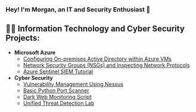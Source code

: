 ### Hey! I'm Morgan, an IT and Security Enthusiast 👋
<h2>👨‍💻 Information Technology and Cyber Security Projects:</h2>

- <b>Microsoft Azure</b>
  - [Configuring On-premises Active Directory within Azure VMs](https://github.com/morgancyber/activedirectory)
  - [Network Security Groups (NSGs) and Inspecting Network Protocols](https://github.com/morgancyber/networksecurityandprotocols)
  - [Azure Sentinel SIEM Tutorial](https://github.com/morgancyber/azuresentineltutorial)
- <b>Cyber Security</b>
  - [Vulnerability Management Using Nessus](https://github.com/morgancyber/nessuswalkthrough)
  - [Basic Python Port Scanner](https://github.com/morgancyber/pythonportscanner)
  - [Dark Web Monitoring Script](https://github.com/morgancyber/darkwebscraper/blob/main/README.md)
  - [Unified Threat Detection Lab](https://github.com/morgancyber/threatdetection)
